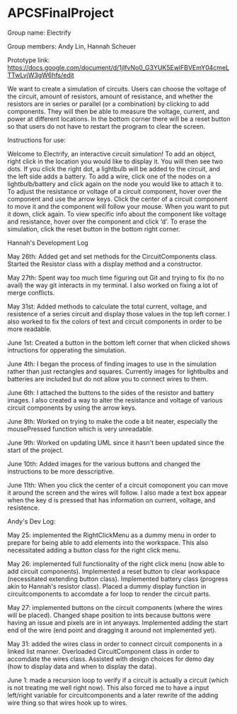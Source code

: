 # APCSFinalProject

Group name: Electrify

Group members: Andy Lin, Hannah Scheuer

Prototype link: https://docs.google.com/document/d/1jIfvNo0_G3YUK5EwlFBVEmY04cmeLTTwLvjW3gW6hfs/edit

We want to create a simulation of circuits. Users can choose the voltage of the circuit, amount of resistors, amount of resistance, and whether the resistors are in series or parallel (or a combination) by clicking to add components. They will then be able to measure the voltage, current, and power at different locations. In the bottom corner there will be a reset button so that users do not have to restart the program to clear the screen.

Instructions for use:

Welcome to Electrify, an interactive circuit simulation! To add an object, right click in the location you would like to display it. You will then see two dots. If you click the right dot, a  lightbulb will be added to the circuit, and the left side adds a battery. To add a wire, click one of the nodes on a lightbulb/battery and click again on the node you would like to attach it to. To adjust the resistance or voltage of a circuit component, hover over the component and use the arrow keys. Click the center of a circuit component to move it and the component will follow your mouse. When you want to put it down, click again. To view specific info about the component like voltage and resistance, hover over the component and click ‘d’. To erase the simulation, click the reset button in the bottom right corner.


Hannah's Development Log

May 26th: Added get and set methods for the CircuitComponents class. Started the Resistor class with a display method and a constructor.

May 27th: Spent way too much time figuring out Git and trying to fix (to no avail) the way git interacts in my terminal. I also worked on fixing a lot of merge conflicts. 

May 31st: Added methods to calculate the total current, voltage, and resistence of a series circuit and display those values in the top left corner. I also worked to fix the colors of text and circuit components in order to be more readable.

June 1st: Created a button in the bottom left corner that when clicked shows intructions for opperating the simulation.

June 4th: I began the process of finding images to use in the simulation rather than just rectangles and squares. Currently images for lightbulbs and batteries are included but do not allow you to connect wires to them.

June 6th: I attached the buttons to the sides of the resistor and battery images. I also created a way to alter the resistance and voltage of various circuit components by using the arrow keys.

June 8th: Worked on trying to make the code a bit neater, especially the mousePressed function which is very unreadable.

June 9th: Worked on updating UML since it hasn't been updated since the start of the project.

June 10th: Added images for the various buttons and changed the instructions to be more desscriptive.

June 11th: When you click the center of a circuit comoponent you can move it around the screen and the wires will follow. I also made a text box appear when the key d is pressed that has information on current, voltage, and resistence.

Andy's Dev Log:

May 25: implemented the RightClickMenu as a dummy menu in order to prepare for being able to add elements into the workspace. This also necessitated adding a button class for the right click menu.

May 26: implemented full functionality of the right click menu (now able to add circuit components). Implemented a reset button to clear workspace (necessitated extending button class). Implemented battery class (progress akin to Hannah's resistor class). Placed a dummy display function in circuitcomponents to accomdate a for loop to render the circuit parts.

May 27: implemented buttons on the circuit components (where the wires will be placed). Changed shape position to ints because buttons were having an issue and pixels are in int anyways. Implemented adding the start end of the wire (end point and dragging it around not implemented yet).

May 31: added the wires class in order to connect circuit components in a linked list manner. Overloaded CircuitComponent class in order to accomdate the wires class. Assisted with design choices for demo day (how to display data and when to display the data).

June 1: made a recursion loop to verify if a circuit is actually a circuit (which is not treating me well right now). This also forced me to have a input left/right variable for circuitcomponents and a later rewrite of the adding wire thing so that wires hook up to wires.

